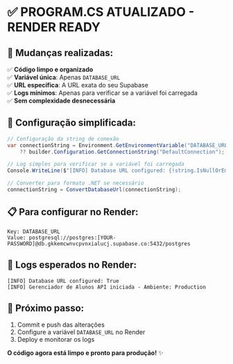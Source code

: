 # ✅ PROGRAM.CS ATUALIZADO - RENDER READY

## 🎯 Mudanças realizadas:

✅ **Código limpo e organizado**  
✅ **Variável única**: Apenas `DATABASE_URL`  
✅ **URL específica**: A URL exata do seu Supabase  
✅ **Logs mínimos**: Apenas para verificar se a variável foi carregada  
✅ **Sem complexidade desnecessária**

## 🔧 Configuração simplificada:

```csharp
// Configuração da string de conexão
var connectionString = Environment.GetEnvironmentVariable("DATABASE_URL")
	?? builder.Configuration.GetConnectionString("DefaultConnection");

// Log simples para verificar se a variável foi carregada
Console.WriteLine($"[INFO] Database URL configured: {!string.IsNullOrEmpty(Environment.GetEnvironmentVariable("DATABASE_URL"))}");

// Converter para formato .NET se necessário
connectionString = ConvertDatabaseUrl(connectionString);
```

## 📋 Para configurar no Render:

```
Key: DATABASE_URL
Value: postgresql://postgres:[YOUR-PASSWORD]@db.gkkemcwnvcpvnxialucj.supabase.co:5432/postgres
```

## 📝 Logs esperados no Render:

```
[INFO] Database URL configured: True
[INFO] Gerenciador de Alunos API iniciada - Ambiente: Production
```

## 🚀 Próximo passo:

1. Commit e push das alterações
2. Configure a variável `DATABASE_URL` no Render
3. Deploy e monitorar os logs

**O código agora está limpo e pronto para produção!** ✨
